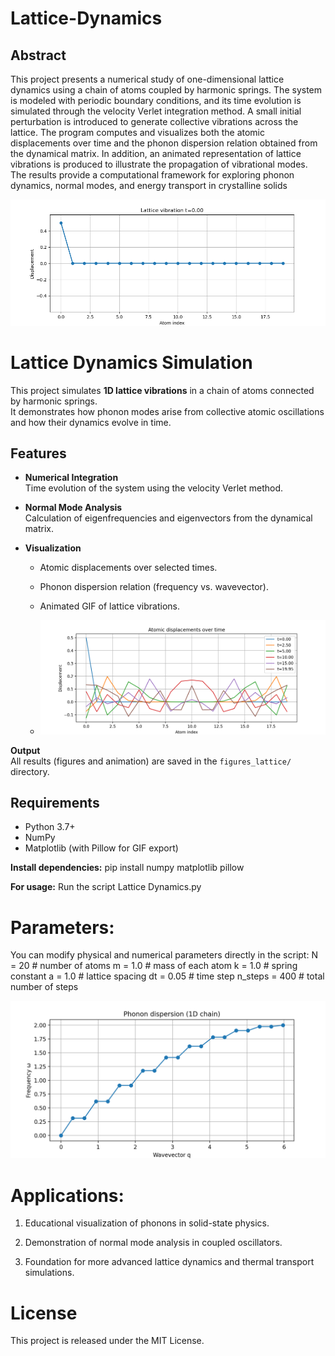 # Lattice-Dynamics

## Abstract

This project presents a numerical study of one-dimensional lattice dynamics using a chain of atoms coupled by harmonic springs. The system is modeled with periodic boundary conditions, and its time evolution is simulated through the velocity Verlet integration method. A small initial perturbation is introduced to generate collective vibrations across the lattice. The program computes and visualizes both the atomic displacements over time and the phonon dispersion relation obtained from the dynamical matrix. In addition, an animated representation of lattice vibrations is produced to illustrate the propagation of vibrational modes. The results provide a computational framework for exploring phonon dynamics, normal modes, and energy transport in crystalline solids

![](figures_lattice/lattice_vibration.gif)

# Lattice Dynamics Simulation

This project simulates **1D lattice vibrations** in a chain of atoms connected by harmonic springs.  
It demonstrates how phonon modes arise from collective atomic oscillations and how their dynamics evolve in time.


## Features
- **Numerical Integration**  
  Time evolution of the system using the velocity Verlet method.

- **Normal Mode Analysis**  
  Calculation of eigenfrequencies and eigenvectors from the dynamical matrix.

- **Visualization**  
  - Atomic displacements over selected times.  
  - Phonon dispersion relation (frequency vs. wavevector).  
  - Animated GIF of lattice vibrations.
 
  - ![](figures_lattice/displacements_over_time.png)

 **Output**  
  All results (figures and animation) are saved in the `figures_lattice/` directory.


## Requirements
- Python 3.7+
- NumPy
- Matplotlib (with Pillow for GIF export)

**Install dependencies:**  pip install numpy matplotlib pillow

**For usage:** Run the script Lattice Dynamics.py
# Parameters:

You can modify physical and numerical parameters directly in the script:
N = 20        # number of atoms
m = 1.0       # mass of each atom
k = 1.0       # spring constant
a = 1.0       # lattice spacing
dt = 0.05     # time step
n_steps = 400 # total number of steps

![](figures_lattice/phonon_dispersion.png)

# Applications:

1. Educational visualization of phonons in solid-state physics.

2. Demonstration of normal mode analysis in coupled oscillators.

3. Foundation for more advanced lattice dynamics and thermal transport simulations.

# License

This project is released under the MIT License.
